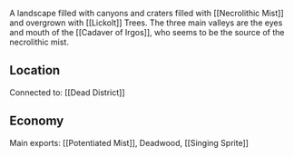 A landscape filled with canyons and craters filled with [[Necrolithic Mist]] and overgrown with [[Lickolt]] Trees. The three main valleys are the eyes and mouth of the [[Cadaver of Irgos]], who seems to be the source of the necrolithic mist.
## Location
Connected to: [[Dead District]]
## Economy
Main exports: [[Potentiated Mist]], Deadwood, [[Singing Sprite]]
